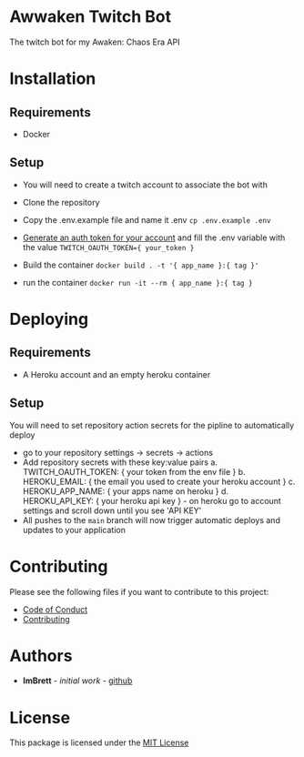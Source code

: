 # Awwaken Twitch Bot

The twitch bot for my Awaken: Chaos Era API

# Installation

## Requirements

- Docker

## Setup

- You will need to create a twitch account to associate the bot with

- Clone the repository

- Copy the .env.example file and name it .env
  `cp .env.example .env`

- [Generate an auth token for your account](https://twitchapps.com/tmi/) and fill the .env variable with the value
  `TWITCH_OAUTH_TOKEN={ your_token }`

- Build the container
  `docker build . -t '{ app_name }:{ tag }'`

- run the container
  `docker run -it --rm { app_name }:{ tag }`

# Deploying

## Requirements

- A Heroku account and an empty heroku container

## Setup

You will need to set repository action secrets for the pipline to automatically deploy

- go to your repository settings -> secrets -> actions
- Add repository secrets with these key:value pairs
  a. TWITCH_OAUTH_TOKEN: { your token from the env file }
  b. HEROKU_EMAIL: { the email you used to create your heroku account }
  c. HEROKU_APP_NAME: { your apps name on heroku }
  d. HEROKU_API_KEY: { your heroku api key } - on heroku go to account settings and scroll down until you see 'API KEY'
- All pushes to the `main` branch will now trigger automatic deploys and updates to your application

# Contributing

Please see the following files if you want to contribute to this project:

- [Code of Conduct](.github/CODE_OF_CONDUCT.md)
- [Contributing](.github/CONTRIBUTING.md)

# Authors

- **ImBrett** - _initial work_ - [github](https://github.com/ImBrett)

# License

This package is licensed under the [MIT License](./LICENSE)
